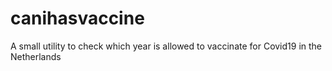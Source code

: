 # canihasvaccine
A small utility to check which year is allowed to vaccinate for Covid19 in the Netherlands

